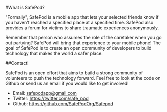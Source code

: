 #What is SafePod?

"Formally", SafePod is a mobile app that lets your selected friends know if you haven't reached a specified place at a specified time. SafePod also provides a forum for victims to share traumatic experiences anonymously.

Remember that person who assumes the role of the caretaker when you go out partying? SafePod will bring that experience to your mobile phone! The goal of SafePod is to create an open community of developers to build technology that makes the world a safer place.

##Contact!

SafePod is an open effort that aims to build a strong community of volunteers to push the technology forward. Feel free to look at the code on Github or send us an email if you would like to get involved!

* Email: safepodapp@gmail.com
* Twitter: https://twitter.com/safe_pod
* Github: https://github.com/SafePodOrg/Safepod
